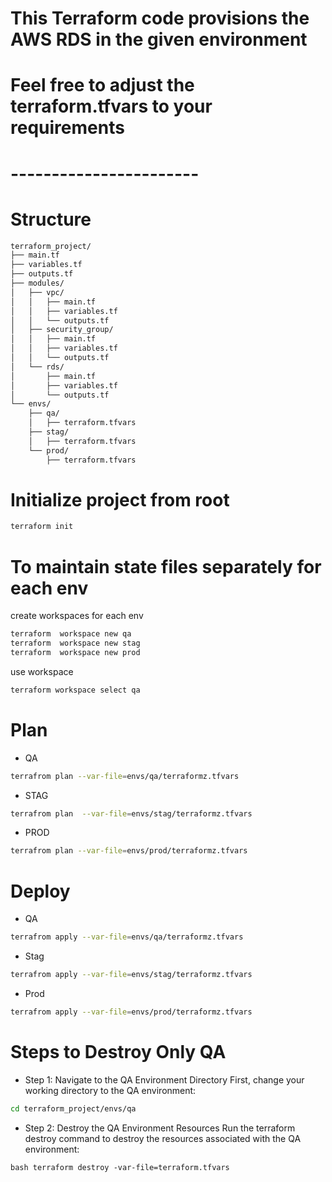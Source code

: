 # This Terraform code provisions the AWS RDS in the given environment
# Feel free to adjust the terraform.tfvars to your requirements
# -----------------------
# Structure

```markdown
terraform_project/
├── main.tf
├── variables.tf
├── outputs.tf
├── modules/
│   ├── vpc/
│   │   ├── main.tf
│   │   ├── variables.tf
│   │   └── outputs.tf
│   ├── security_group/
│   │   ├── main.tf
│   │   ├── variables.tf
│   │   └── outputs.tf
│   └── rds/
│       ├── main.tf
│       ├── variables.tf
│       └── outputs.tf
└── envs/
    ├── qa/
    │   ├── terraform.tfvars
    ├── stag/
    │   ├── terraform.tfvars
    └── prod/
        ├── terraform.tfvars
```

# Initialize project from root
```bash
terraform init 
```
# To maintain state files separately for each env 
create workspaces for each env
```bash
terraform  workspace new qa
terraform  workspace new stag
terraform  workspace new prod
```
use workspace
```bash
terraform workspace select qa
```

# Plan

* QA

```bash
terrafrom plan --var-file=envs/qa/terraformz.tfvars
```

* STAG

```bash
terrafrom plan  --var-file=envs/stag/terraformz.tfvars
```

* PROD

```bash
terrafrom plan --var-file=envs/prod/terraformz.tfvars
```

# Deploy

* QA
```bash
terrafrom apply --var-file=envs/qa/terraformz.tfvars
```

* Stag

```bash 
terrafrom apply --var-file=envs/stag/terraformz.tfvars
```

* Prod

```bash 
terrafrom apply --var-file=envs/prod/terraformz.tfvars
```
# Steps to Destroy Only QA
* Step 1: Navigate to the QA Environment Directory
First, change your working directory to the QA environment:

```bash
cd terraform_project/envs/qa
```
* Step 2: Destroy the QA Environment Resources
Run the terraform destroy command to destroy the resources associated with the QA environment:

``bash
terraform destroy -var-file=terraform.tfvars
``
